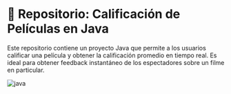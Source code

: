   <h1>🦾 Repositorio: Calificación de Películas en Java</h1>

  <p>Este repositorio contiene un proyecto Java que permite a los usuarios calificar una película y obtener la calificación promedio en tiempo real. Es ideal para obtener feedback instantáneo de los espectadores sobre un filme en particular.</p>




  
![java](https://github.com/IngJuanD/screenmatch-practicejava/assets/90529063/34d2c635-27ef-491a-b6e7-c14c9a445157)
